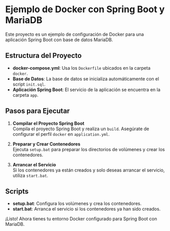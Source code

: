 # Ejemplo de Docker con Spring Boot y MariaDB

Este proyecto es un ejemplo de configuración de Docker para una aplicación Spring Boot con base de datos MariaDB.

## Estructura del Proyecto

- **docker-compose.yml**: Usa los `Dockerfile` ubicados en la carpeta `docker`.
- **Base de Datos**: La base de datos se inicializa automáticamente con el script `init.sql`.
- **Aplicación Spring Boot**: El servicio de la aplicación se encuentra en la carpeta `app`.

## Pasos para Ejecutar

1. **Compilar el Proyecto Spring Boot**  
   Compila el proyecto Spring Boot y realiza un `build`. Asegúrate de configurar el perfil `docker` en `application.yml`.

2. **Preparar y Crear Contenedores**  
   Ejecuta `setup.bat` para preparar los directorios de volúmenes y crear los contenedores.

3. **Arrancar el Servicio**  
   Si los contenedores ya están creados y solo deseas arrancar el servicio, utiliza `start.bat`.

## Scripts

- **setup.bat**: Configura los volúmenes y crea los contenedores.
- **start.bat**: Arranca el servicio si los contenedores ya han sido creados.

¡Listo! Ahora tienes tu entorno Docker configurado para Spring Boot con MariaDB.
